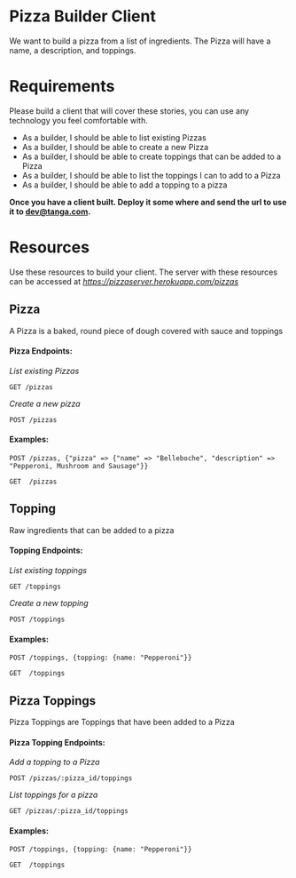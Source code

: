 # Pizza Builder Client

We want to build a pizza from a list of ingredients.  The Pizza will have a name,
a description, and toppings.  


Requirements
============

Please build a client that will cover these stories, you can use any technology
you feel comfortable with.

  * As a builder, I should be able to list existing Pizzas
  * As a builder, I should be able to create a new Pizza
  * As a builder, I should be able to create toppings that can be added to a Pizza
  * As a builder, I should be able to list the toppings I can to add to a Pizza
  * As a builder, I should be able to add a topping to a pizza

**Once you have a client built.  Deploy it some where and send the url to use it to
[dev@tanga.com](dev@tanga.com).**

Resources
=========
Use these resources to build your client.  The server with these resources can
be accessed at *https://pizzaserver.herokuapp.com/pizzas*

Pizza
-----
A Pizza is a baked, round piece of dough covered with sauce and toppings

#### Pizza Endpoints:

*List existing Pizzas*
```
GET /pizzas
```

*Create a new pizza*
```
POST /pizzas
```

#### Examples:
```
POST /pizzas, {"pizza" => {"name" => "Belleboche", "description" => "Pepperoni, Mushroom and Sausage"}}
```
```
GET  /pizzas
```

Topping
-------
Raw ingredients that can be added to a pizza

#### Topping Endpoints:
*List existing toppings*
```
GET /toppings
```

*Create a new topping*
```
POST /toppings
```

#### Examples:
```
POST /toppings, {topping: {name: "Pepperoni"}}
```
```
GET  /toppings
```

Pizza Toppings
--------------
Pizza Toppings are Toppings that have been added to a Pizza

#### Pizza Topping Endpoints:
*Add a topping to a Pizza*
```
POST /pizzas/:pizza_id/toppings
```

*List toppings for a pizza*
```
GET /pizzas/:pizza_id/toppings
```

#### Examples:
```
POST /toppings, {topping: {name: "Pepperoni"}}
```
```
GET  /toppings
```



